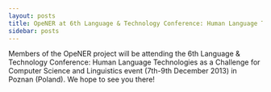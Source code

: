```yaml
---
layout: posts
title: OpeNER at 6th Language & Technology Conference: Human Language Technologies as a Challenge for Computer Science and Linguistics
sidebar: posts
---
```

Members of the OpeNER project will be attending the 6th Language & Technology Conference: Human Language Technologies as a Challenge for Computer Science and Linguistics event (7th-9th December 2013) in Poznan (Poland). We hope to see you there!
